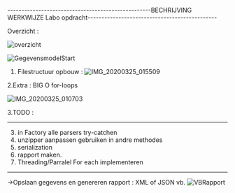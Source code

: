 ---------------------------------------------------BECHRIJVING WERKWIJZE Labo opdracht----------------------------------------------

Overzicht : 

![overzicht](https://user-images.githubusercontent.com/23512215/77491888-4d791f80-6e3f-11ea-840d-5a63fa2198bf.PNG)

![GegevensmodelStart](https://user-images.githubusercontent.com/23512215/77491838-2de1f700-6e3f-11ea-955c-d9f0e8fd3c86.PNG)

1. Filestructuur opbouw :
![IMG_20200325_015509](https://user-images.githubusercontent.com/23512215/77491418-fd4d8d80-6e3d-11ea-9c20-ec1102563519.jpg)

2.Extra :
BIG O for-loops

![IMG_20200325_010703](https://user-images.githubusercontent.com/23512215/77491505-3ede3880-6e3e-11ea-8d97-42e6a2d1656a.jpg)

3.TODO :

--------------------------------------------------

3) in Factory alle parsers try-catchen
4) unzipper aanpassen gebruiken in andre methodes
5) serialization 
6) rapport maken.
7) Threading/Parralel For each implementeren

--------------------------------------------------

->Opslaan gegevens en genereren rapport : XML of JSON
vb. 
![VBRapport](https://user-images.githubusercontent.com/23512215/77491973-8addad00-6e3f-11ea-967c-bf7c0ea5d444.PNG)
